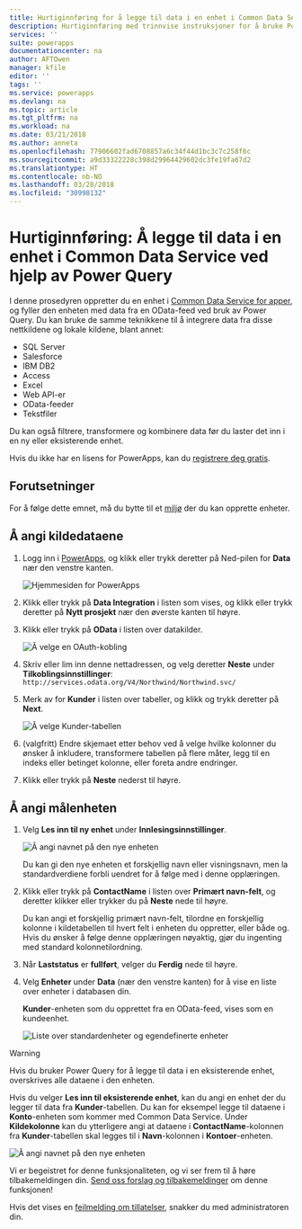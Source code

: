 ```yaml
---
title: Hurtiginnføring for å legge til data i en enhet i Common Data Service ved bruk av Power Query | Microsoft Docs
description: Hurtiginnføring med trinnvise instruksjoner for å bruke Power Query til å legge til data i en ny eller eksisterende enhet i Common Data Service for apper fra en annen datakilde.
services: ''
suite: powerapps
documentationcenter: na
author: AFTOwen
manager: kfile
editor: ''
tags: ''
ms.service: powerapps
ms.devlang: na
ms.topic: article
ms.tgt_pltfrm: na
ms.workload: na
ms.date: 03/21/2018
ms.author: anneta
ms.openlocfilehash: 77906602fad6708857a6c34f44d1bc3c7c258f6c
ms.sourcegitcommit: a9d33322228c398d29964429602dc3fe19fa67d2
ms.translationtype: HT
ms.contentlocale: nb-NO
ms.lasthandoff: 03/28/2018
ms.locfileid: "30998132"
---
```

# <a name="quickstart-add-data-to-an-entity-in-the-common-data-service-by-using-power-query"></a>Hurtiginnføring: Å legge til data i en enhet i Common Data Service ved hjelp av Power Query
I denne prosedyren oppretter du en enhet i [Common Data Service for apper](data-platform-intro.md), og fyller den enheten med data fra en OData-feed ved bruk av Power Query. Du kan bruke de samme teknikkene til å integrere data fra disse nettkildene og lokale kildene, blant annet:

* SQL Server
* Salesforce
* IBM DB2
* Access
* Excel
* Web API-er
* OData-feeder
* Tekstfiler

Du kan også filtrere, transformere og kombinere data før du laster det inn i en ny eller eksisterende enhet.

Hvis du ikke har en lisens for PowerApps, kan du [registrere deg gratis](../signup-for-powerapps.md).

## <a name="prerequisites"></a>Forutsetninger
For å følge dette emnet, må du bytte til et [miljø](../canvas-apps/working-with-environments.md) der du kan opprette enheter.

## <a name="specify-the-source-data"></a>Å angi kildedataene

1. Logg inn i [PowerApps](https://web.powerapps.com), og klikk eller trykk deretter på Ned-pilen for **Data** nær den venstre kanten.

    ![Hjemmesiden for PowerApps](./media/data-platform-cds-newentity-pq/sign-in.png)

1. Klikk eller trykk på **Data Integration** i listen som vises, og klikk eller trykk deretter på **Nytt prosjekt** nær den øverste kanten til høyre.

1. Klikk eller trykk på **OData** i listen over datakilder.

    ![Å velge en OAuth-kobling](./media/data-platform-cds-newentity-pq/choose-odata.png)

1. Skriv eller lim inn denne nettadressen, og velg deretter **Neste** under **Tilkoblingsinnstillinger**:<br>
`http://services.odata.org/V4/Northwind/Northwind.svc/`

1. Merk av for **Kunder** i listen over tabeller, og klikk og trykk deretter på **Next**.

    ![Å velge Kunder-tabellen](./media/data-platform-cds-newentity-pq/select-table.png)

1. (valgfritt) Endre skjemaet etter behov ved å velge hvilke kolonner du ønsker å inkludere, transformere tabellen på flere måter, legg til en indeks eller betinget kolonne, eller foreta andre endringer.

1. Klikk eller trykk på **Neste** nederst til høyre.

## <a name="specify-the-target-entity"></a>Å angi målenheten
1. Velg **Les inn til ny enhet** under **Innlesingsinnstillinger**.

    ![Å angi navnet på den nye enheten](./media/data-platform-cds-newentity-pq/new-entity-name.png)

    Du kan gi den nye enheten et forskjellig navn eller visningsnavn, men la standardverdiene forbli uendret for å følge med i denne opplæringen.

1. Klikk eller trykk på **ContactName** i listen over **Primært navn-felt**, og deretter klikker eller trykker du på **Neste** nede til høyre.

    Du kan angi et forskjellig primært navn-felt, tilordne en forskjellig kolonne i kildetabellen til hvert felt i enheten du oppretter, eller både og. Hvis du ønsker å følge denne opplæringen nøyaktig, gjør du ingenting med standard kolonnetilordning.

1. Når **Laststatus** er **fullført**, velger du **Ferdig** nede til høyre.

1. Velg **Enheter** under **Data** (nær den venstre kanten) for å vise en liste over enheter i databasen din.

    **Kunder**-enheten som du opprettet fra en OData-feed, vises som en kundeenhet.

    ![Liste over standardenheter og egendefinerte enheter](./media/data-platform-cds-newentity-pq/entity-list.png)

> [!WARNING]
> Hvis du bruker Power Query for å legge til data i en eksisterende enhet, overskrives alle dataene i den enheten.

Hvis du velger **Les inn til eksisterende enhet**, kan du angi en enhet der du legger til data fra **Kunder**-tabellen. Du kan for eksempel legge til dataene i **Konto**-enheten som kommer med Common Data Service. Under **Kildekolonne** kan du ytterligere angi at dataene i **ContactName**-kolonnen fra **Kunder**-tabellen skal legges til i **Navn**-kolonnen i **Kontoer**-enheten.

![Å angi navnet på den nye enheten](./media/data-platform-cds-newentity-pq/existing-entity.png)

Vi er begeistret for denne funksjonaliteten, og vi ser frem til å høre tilbakemeldingen din. [Send oss forslag og tilbakemeldinger](https://powerusers.microsoft.com/t5/PowerApps-Community/ct-p/PowerApps1) om denne funksjonen!

Hvis det vises en [feilmelding om tillatelser](data-platform-cds-newentity-troubleshooting-mashup.md), snakker du med administratoren din.